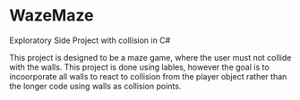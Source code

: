 # WazeMaze
Exploratory Side Project with collision in C#

This project is designed to be a maze game, where the user must not collide with the walls. This project is done using lables, however the goal is to incoorporate
all walls to react to collision from the player object rather than the longer code using walls as collision points. 
